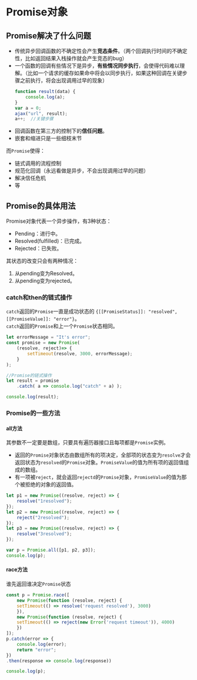 # Promise对象

## Promise解决了什么问题
- 传统异步回调函数的不确定性会产生**竞态条件**。（两个回调执行时间的不确定性，比如返回结果入栈操作就会产生竞态的bug）  
- 一个函数的回调有些情况下是异步，**有些情况同步执行**，会使得代码难以理解。（比如一个请求的缓存如果命中将会以同步执行，如果这种回调在关键步骤之前执行，将会出现调用过早的现象）  
  ```javascript
  function result(data) {
      console.log(a);
  }
  var a = 0;
  ajax("url", result);
  a++;  //关键步骤
  ```
- 回调函数在第三方的控制下的**信任问题**。  
- 嵌套和缩进只是一些细枝末节  

而`Promise`使得：
- 链式调用的流程控制
- 规范化回调（永远看做是异步，不会出现调用过早的问题）
- 解决信任危机
- 等

## Promise的具体用法

Promise对象代表一个异步操作，有3种状态：
- Pending：进行中。
- Resolved(fulfilled)：已完成。
- Rejected：已失败。

其状态的改变只会有两种情况：  
1. 从pending变为Resolved。
2. 从pending变为rejected。

### catch和then的链式操作
`catch`返回的`Promise`一直是成功状态的 `{[[PromiseStatus]]: "resolved", [[PromiseValue]]: "error"}`。  
`catch`返回的`Promise`和上一个`Promise`状态相同。
```javascript
let errorMessage = "It's error";
const promise = new Promise(
    (resolve, reject)=> {
        setTimeout(resolve, 3000, errorMessage);
    }
);

//Promise的链式操作
let result = promise
    .catch( a => console.log("catch" + a) );

console.log(result);
```

### Promise的一些方法

#### all方法
其参数不一定要是数组，只要具有遍历器接口且每项都是`Promise`实例。  
 - 返回的`Promise`对象状态由数组所有的项决定，全部项的状态变为`resolve`才会返回状态为`resolved`的`Promise`对象。`PromiseValue`的值为所有项的返回值组成的数组。
 - 有一项被`reject`，就会返回`rejectd`的`Promise`对象，`PromiseValue`的值为那个被拒绝的对象的返回值。
```javascript
let p1 = new Promise((resolve, reject) => {
	resolve("1resolved");
});
let p2 = new Promise((resolve, reject) => {
	reject("2resolved");
});
let p3 = new Promise((resolve, reject) => {
	resolve("3resolved");
});

var p = Promise.all([p1, p2, p3]);
console.log(p);
```

#### race方法
谁先返回谁决定`Promise`状态
```javascript
const p = Promise.race([
    new Promise(function (resolve, reject) {
    setTimeout(() => resolve('request resolved'), 3000)
    }),
    new Promise(function (resolve, reject) {
    setTimeout(() => reject(new Error('request timeout')), 4000)
    })
]);
p.catch(error => {
    console.log(error);
    return "error";
})
.then(response => console.log(response)) 

console.log(p);
```



